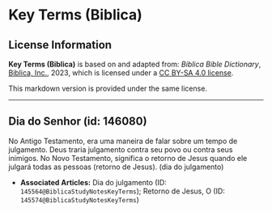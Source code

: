# Key Terms (Biblica)

## License Information

**Key Terms (Biblica)** is based on and adapted from: _Biblica Bible Dictionary_, [Biblica, Inc.](https://www.biblica.com/), 2023, which is licensed under a [CC BY-SA 4.0 license](https://creativecommons.org/licenses/by-sa/4.0/legalcode.en).

This markdown version is provided under the same license.



--------------------------------

## Dia do Senhor (id: 146080)

No Antigo Testamento, era uma maneira de falar sobre um tempo de julgamento. Deus traria julgamento contra seu povo ou contra seus inimigos. No Novo Testamento, significa o retorno de Jesus quando ele julgará todas as pessoas (retorno de Jesus). (dia do julgamento)

* **Associated Articles:** Dia do julgamento (ID: `145564@BiblicaStudyNotesKeyTerms`); Retorno de Jesus, O (ID: `145574@BiblicaStudyNotesKeyTerms`)

